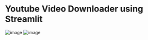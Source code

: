 # Youtube Video Downloader using Streamlit
![image](https://user-images.githubusercontent.com/87616610/190844762-031febd6-0c9b-42f2-ad57-15c8e93c48bf.png)
![image](https://user-images.githubusercontent.com/87616610/190844809-af4d04c3-0c9b-40c3-bc4f-3a9c8439d1a9.png)

